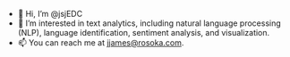 - 👋 Hi, I’m @jsjEDC
- 👀 I’m interested in text analytics, including natural language processing (NLP), language identification, sentiment analysis, and visualization.
- 📫 You can reach me at jjames@rosoka.com.

<!---
jsjEDC/jsjEDC is a ✨ special ✨ repository because its `README.md` (this file) appears on your GitHub profile.
You can click the Preview link to take a look at your changes.
--->
